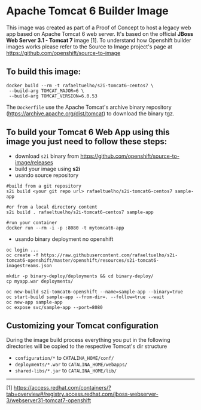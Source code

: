 # Apache Tomcat 6 Builder Image

This image was created as part of a Proof of Concept to host a legacy web app based on Apache Tomcat 6 web server. It's based on the official __JBoss Web Server 3.1 - Tomcat 7__ image [1]. To understand how Openshift builder images works please refer to the Source to Image project's page at https://github.com/openshift/source-to-image

## To build this image:

```
docker build --rm -t rafaeltuelho/s2i-tomcat6-centos7 \
 --build-arg TOMCAT_MAJOR=6 \
 --build-arg TOMCAT_VERSION=6.0.53
```

The `Dockerfile` use the Apache Tomcat's archive binary repository (https://archive.apache.org/dist/tomcat) to download the binary tgz.

## To build your Tomcat 6 Web App using this image you just need to follow these steps:

* download `s2i` binary from https://github.com/openshift/source-to-image/releases
* build your image using **s2i**
 * usando source repository
  
```
#build from a git repository
s2i build <your git repo url> rafaeltuelho/s2i-tomcat6-centos7 sample-app

#or from a local directory content
s2i build . rafaeltuelho/s2i-tomcat6-centos7 sample-app

#run your container
docker run --rm -i -p :8080 -t mytomcat6-app
```

 * usando binary deployment no openshift

```
oc login ...
oc create -f https://raw.githubusercontent.com/rafaeltuelho/s2i-tomcat6-openshift/master/openshift/resources/s2i-tomcat6-imagestreams.json

mkdir -p binary-deploy/deployments && cd binary-deploy/
cp myapp.war deployments/

oc new-build s2i-tomcat6-openshift --name=sample-app --binary=true
oc start-build sample-app --from-dir=. --follow=true --wait
oc new-app sample-app
oc expose svc/sample-app --port=8080
```

## Customizing your Tomcat configuration

During the image build process everything you put in the following directories will be copied to the respective Tomcat's dir structure

 * `configuration/*` to `CATALINA_HOME/conf/`
 * `deployments/*.war` to `CATALINA_HOME/webapps/` 
 * `shared-libs/*.jar` to `CATALINA_HOME/lib/` 
___
[1] https://access.redhat.com/containers/?tab=overview#/registry.access.redhat.com/jboss-webserver-3/webserver31-tomcat7-openshift
